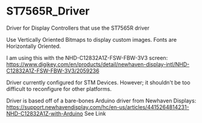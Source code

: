 # ST7565R_Driver
Driver for Display Controllers that use the ST7565R driver

Use Vertically Oriented Bitmaps to display custom images. 
Fonts are Horizontally Oriented. 

I am using this with the NHD-C12832A1Z-FSW-FBW-3V3 screen:
https://www.digikey.com/en/products/detail/newhaven-display-intl/NHD-C12832A1Z-FSW-FBW-3V3/2059236

Driver currently configured for STM Devices.
However; it shouldn't be too difficult to reconfigure for other platforms.

Driver is based off of a bare-bones Arduino driver from Newhaven Displays:
https://support.newhavendisplay.com/hc/en-us/articles/4415264814231-NHD-C12832A1Z-with-Arduino
See Link







